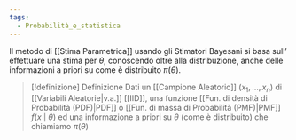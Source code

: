 ```yaml
---
tags:
  - Probabilità_e_statistica
---
```

Il metodo di [[Stima Parametrica]] usando gli Stimatori Bayesani si basa sull’ effettuare una stima per $\theta$, conoscendo oltre alla distribuzione, anche delle informazioni a priori su come è distribuito $\pi(\theta)$.


> [!definizione]  Definizione
> Dati un [[Campione Aleatorio]] $(x_{1},\dots,x_{n})$ di [[Variabili Aleatorie|v.a.]] [[IID]], una funzione [[Fun. di densità di Probabilità (PDF)|PDF]] o [[Fun. di massa di Probabilità (PMF)|PMF]] $f(x\ |\ \theta)$ ed una informazione a priori su $\theta$ (come è distribuito) che chiamiamo $\pi(\theta)$
> 
